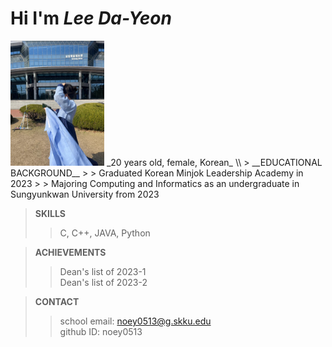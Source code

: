 # Hi I'm _Lee Da-Yeon_
<img src="./insta_profile.png" width = "150px" height = "200px" title="myprofile pic"/>
_20 years old, female, Korean_
\\
> __EDUCATIONAL BACKGROUND__
> > Graduated Korean Minjok Leadership Academy in 2023
> > Majoring Computing and Informatics as an undergraduate in Sungyunkwan University from 2023

>  __SKILLS__
> > C, C++, JAVA, Python

>  __ACHIEVEMENTS__
> > Dean's list of 2023-1\
> > Dean's list of 2023-2

>  __CONTACT__
> > school email: noey0513@g.skku.edu\
> > github ID: noey0513
